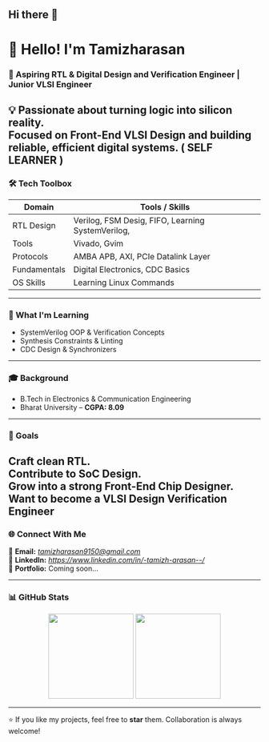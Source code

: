 ## Hi there 👋
# 👋 Hello! I'm **Tamizharasan**

### 🧩 Aspiring RTL & Digital Design and Verification Engineer | Junior VLSI Engineer

💡 Passionate about turning logic into silicon reality.  
Focused on **Front-End VLSI Design** and building reliable, efficient digital systems.
                                ( SELF LEARNER )
---

### 🛠 Tech Toolbox

| Domain | Tools / Skills |
|--------|----------------|
| RTL Design | Verilog, FSM Desig, FIFO, Learning SystemVerilog, |
| Tools | Vivado, Gvim |
| Protocols | AMBA APB, AXI, PCIe Datalink Layer |
| Fundamentals | Digital Electronics, CDC Basics |
| OS Skills |Learning Linux Commands |

---

### 🎯 What I'm Learning
- SystemVerilog OOP & Verification Concepts  
- Synthesis Constraints & Linting  
- CDC Design & Synchronizers  

---

### 🎓 Background

- B.Tech in Electronics & Communication Engineering  
- Bharat University – **CGPA: 8.09**  

---

### 🚀 Goals

Craft clean RTL.  
Contribute to SoC Design.  
Grow into a strong Front-End Chip Designer.
Want to become a VLSI Design Verification Engineer
---

### 🌐 Connect With Me

📩 **Email:** *tamizharasan9150@gmail.com*  
🔗 **LinkedIn:** *https://www.linkedin.com/in/-tamizh-arasan--/*  
📁 **Portfolio:** Coming soon…

---

### 📊 GitHub Stats

<p align="center">
<img src="https://github-readme-stats.vercel.app/api?username=YOUR-USERNAME&show_icons=true&theme=radical" height="170" />
<img src="https://github-readme-streak-stats.herokuapp.com/?user=YOUR-USERNAME&theme=radical" height="170" />
</p>

---

⭐ If you like my projects, feel free to **star** them. Collaboration is always welcome!

<!--
**Tamizharasan-VLSI/Tamizharasan-VLSI** is a ✨ _special_ ✨ repository because its `README.md` (this file) appears on your GitHub profile.

Here are some ideas to get you started:

- 🔭 I’m currently working on ...
- 🌱 I’m currently learning ...
- 👯 I’m looking to collaborate on ...
- 🤔 I’m looking for help with ...
- 💬 Ask me about ...
- 📫 How to reach me: ...
- 😄 Pronouns: ...
- ⚡ Fun fact: ...
-->
